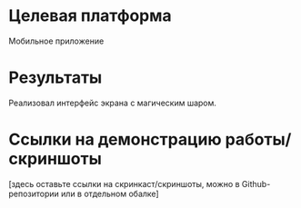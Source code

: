 # Целевая платформа

Мобильное приложение
# Результаты

Реализовал интерфейс экрана с магическим шаром. 

# Ссылки на демонстрацию работы/скриншоты

[здесь оставьте ссылки на скринкаст/скриншоты, можно в Github-репозитории или в отдельном обалке]
